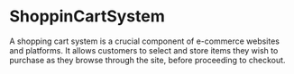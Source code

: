 # ShoppinCartSystem
A shopping cart system is a crucial component of e-commerce websites and platforms. It allows customers to select and store items they wish to purchase as they browse through the site, before proceeding to checkout.
